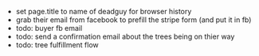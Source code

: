 - set page.title to name of deadguy for browser history
- grab their email from facebook to prefill the stripe form (and put it in fb)
- todo: buyer fb email
- todo: send a confirmation email about the trees being on thier way
- todo: tree fulfillment flow
